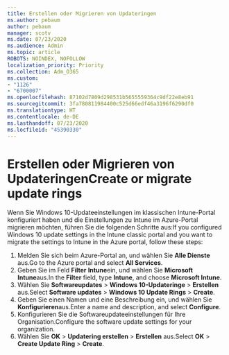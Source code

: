 ```yaml
---
title: Erstellen oder Migrieren von Updateringen
ms.author: pebaum
author: pebaum
manager: scotv
ms.date: 07/23/2020
ms.audience: Admin
ms.topic: article
ROBOTS: NOINDEX, NOFOLLOW
localization_priority: Priority
ms.collection: Adm_O365
ms.custom:
- "1126"
- "6700007"
ms.openlocfilehash: 87102d7809d298531b5655559364c9df22e8eb91
ms.sourcegitcommit: 3fa780811984400c525d66edf46a3196f6290df0
ms.translationtype: HT
ms.contentlocale: de-DE
ms.lasthandoff: 07/23/2020
ms.locfileid: "45390330"
---
```

# <a name="create-or-migrate-update-rings"></a><span data-ttu-id="9a4ab-102">Erstellen oder Migrieren von Updateringen</span><span class="sxs-lookup"><span data-stu-id="9a4ab-102">Create or migrate update rings</span></span>

<span data-ttu-id="9a4ab-103">Wenn Sie Windows 10-Updateeinstellungen im klassischen Intune-Portal konfiguriert haben und die Einstellungen zu Intune im Azure-Portal migrieren möchten, führen Sie die folgenden Schritte aus:</span><span class="sxs-lookup"><span data-stu-id="9a4ab-103">If you configured Windows 10 update settings in the Intune classic portal and you want to migrate the settings to Intune in the Azure portal, follow these steps:</span></span>

1.  <span data-ttu-id="9a4ab-104">Melden Sie sich beim Azure-Portal an, und wählen Sie **Alle Dienste** aus.</span><span class="sxs-lookup"><span data-stu-id="9a4ab-104">Go to the Azure portal and select  **All Services**.</span></span>
2.  <span data-ttu-id="9a4ab-105">Geben Sie im Feld **Filter** **Intune**ein, und wählen Sie **Microsoft Intune**aus.</span><span class="sxs-lookup"><span data-stu-id="9a4ab-105">In the  **Filter**  field, type  **Intune**, and choose  **Microsoft Intune**.</span></span>
3.  <span data-ttu-id="9a4ab-106">Wählen Sie **Softwareupdates**  >  **Windows 10-Updateringe**  >  **Erstellen** aus.</span><span class="sxs-lookup"><span data-stu-id="9a4ab-106">Select  **Software updates**  >  **Windows 10 Update Rings**  >  **Create**.</span></span>
4.  <span data-ttu-id="9a4ab-107">Geben Sie einen Namen und eine Beschreibung ein, und wählen Sie **Konfigurieren**aus.</span><span class="sxs-lookup"><span data-stu-id="9a4ab-107">Enter a name and description, and select  **Configure**.</span></span>
5.  <span data-ttu-id="9a4ab-108">Konfigurieren Sie die Softwareupdateeinstellungen für Ihre Organisation.</span><span class="sxs-lookup"><span data-stu-id="9a4ab-108">Configure the software update settings for your organization.</span></span>
6.  <span data-ttu-id="9a4ab-109">Wählen Sie **OK** > **Updatering erstellen** > **Erstellen** aus.</span><span class="sxs-lookup"><span data-stu-id="9a4ab-109">Select  **OK** > **Create Update Ring** > **Create**.</span></span>